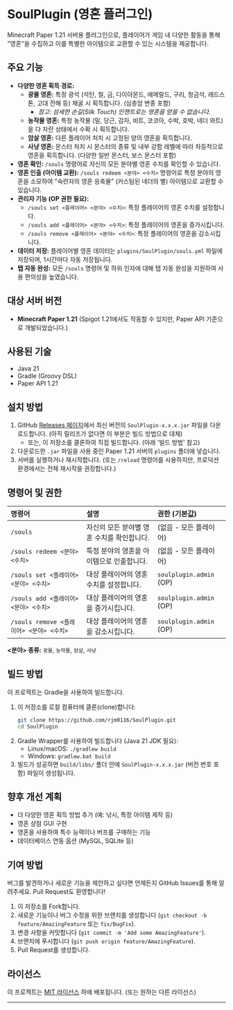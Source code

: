 # SoulPlugin (영혼 플러그인)

Minecraft Paper 1.21 서버용 플러그인으로, 플레이어가 게임 내 다양한 활동을 통해 "영혼"을 수집하고 이를 특별한 아이템으로 교환할 수 있는 시스템을 제공합니다.

## 주요 기능

*   **다양한 영혼 획득 경로:**
    *   **광물 영혼:** 특정 광석 (석탄, 철, 금, 다이아몬드, 에메랄드, 구리, 청금석, 레드스톤, 고대 잔해 등) 채굴 시 획득합니다. (심층암 변종 포함)
        *   *참고: 섬세한 손길(Silk Touch) 인챈트로는 영혼을 얻을 수 없습니다.*
    *   **농작물 영혼:** 특정 농작물 (밀, 당근, 감자, 비트, 코코아, 수박, 호박, 네더 와트)을 다 자란 상태에서 수확 시 획득합니다.
    *   **암살 영혼:** 다른 플레이어 처치 시 고정된 양의 영혼을 획득합니다.
    *   **사냥 영혼:** 몬스터 처치 시 몬스터의 종류 및 내부 강함 레벨에 따라 차등적으로 영혼을 획득합니다. (다양한 일반 몬스터, 보스 몬스터 포함)
*   **영혼 확인:** `/souls` 명령어로 자신의 모든 분야별 영혼 수치를 확인할 수 있습니다.
*   **영혼 인출 (아이템 교환):** `/souls redeem <분야> <수치>` 명령어로 특정 분야의 영혼을 소모하여 "숙련자의 영혼 응축물" (커스텀된 네더의 별) 아이템으로 교환할 수 있습니다.
*   **관리자 기능 (OP 권한 필요):**
    *   `/souls set <플레이어> <분야> <수치>`: 특정 플레이어의 영혼 수치를 설정합니다.
    *   `/souls add <플레이어> <분야> <수치>`: 특정 플레이어의 영혼을 증가시킵니다.
    *   `/souls remove <플레이어> <분야> <수치>`: 특정 플레이어의 영혼을 감소시킵니다.
*   **데이터 저장:** 플레이어별 영혼 데이터는 `plugins/SoulPlugin/souls.yml` 파일에 저장되며, 1시간마다 자동 저장됩니다.
*   **탭 자동 완성:** 모든 `/souls` 명령어 및 하위 인자에 대해 탭 자동 완성을 지원하여 사용 편의성을 높였습니다.

## 대상 서버 버전

*   **Minecraft Paper 1.21** (Spigot 1.21에서도 작동할 수 있지만, Paper API 기준으로 개발되었습니다.)

## 사용된 기술

*   Java 21
*   Gradle (Groovy DSL)
*   Paper API 1.21

## 설치 방법

1.  GitHub [Releases 페이지](https://github.com/YOUR_USERNAME/SoulPlugin/releases)에서 최신 버전의 `SoulPlugin-x.x.x.jar` 파일을 다운로드합니다. (아직 릴리즈가 없다면 이 부분은 빌드 방법으로 대체)
    *   또는, 이 저장소를 클론하여 직접 빌드합니다. (아래 '빌드 방법' 참고)
2.  다운로드한 `.jar` 파일을 사용 중인 Paper 1.21 서버의 `plugins` 폴더에 넣습니다.
3.  서버를 실행하거나 재시작합니다. (또는 `/reload` 명령어를 사용하지만, 프로덕션 환경에서는 전체 재시작을 권장합니다.)

## 명령어 및 권한

| 명령어                                       | 설명                                               | 권한 (기본값)        |
| :------------------------------------------- | :----------------------------------------------- | :------------------- |
| `/souls`                                     | 자신의 모든 분야별 영혼 수치를 확인합니다.             | (없음 - 모든 플레이어) |
| `/souls redeem <분야> <수치>`                | 특정 분야의 영혼을 아이템으로 인출합니다.             | (없음 - 모든 플레이어) |
| `/souls set <플레이어> <분야> <수치>`        | 대상 플레이어의 영혼 수치를 설정합니다.              | `soulplugin.admin` (OP) |
| `/souls add <플레이어> <분야> <수치>`        | 대상 플레이어의 영혼을 증가시킵니다.                 | `soulplugin.admin` (OP) |
| `/souls remove <플레이어> <분야> <수치>`     | 대상 플레이어의 영혼을 감소시킵니다.                 | `soulplugin.admin` (OP) |

**<분야> 종류:** `광물`, `농작물`, `암살`, `사냥`

## 빌드 방법 

이 프로젝트는 Gradle을 사용하여 빌드합니다.

1.  이 저장소를 로컬 컴퓨터에 클론(clone)합니다:
    ```bash
    git clone https://github.com/rjm0116/SoulPlugin.git
    cd SoulPlugin
    ```
2.  Gradle Wrapper를 사용하여 빌드합니다 (Java 21 JDK 필요):
    *   Linux/macOS: `./gradlew build`
    *   Windows: `gradlew.bat build`
3.  빌드가 성공하면 `build/libs/` 폴더 안에 `SoulPlugin-x.x.x.jar` (버전 번호 포함) 파일이 생성됩니다.

## 향후 개선 계획 
*   더 다양한 영혼 획득 방법 추가 (예: 낚시, 특정 아이템 제작 등)
*   영혼 상점 GUI 구현
*   영혼을 사용하여 특수 능력이나 버프를 구매하는 기능
*   데이터베이스 연동 옵션 (MySQL, SQLite 등)

## 기여 방법 

버그를 발견하거나 새로운 기능을 제안하고 싶다면 언제든지 GitHub Issues를 통해 알려주세요. Pull Request도 환영합니다!

1.  이 저장소를 Fork합니다.
2.  새로운 기능이나 버그 수정을 위한 브랜치를 생성합니다 (`git checkout -b feature/AmazingFeature` 또는 `fix/BugFix`).
3.  변경 사항을 커밋합니다 (`git commit -m 'Add some AmazingFeature'`).
4.  브랜치에 푸시합니다 (`git push origin feature/AmazingFeature`).
5.  Pull Request를 생성합니다.

## 라이선스

이 프로젝트는 [MIT 라이선스](https://opensource.org/licenses/MIT) 하에 배포됩니다. (또는 원하는 다른 라이선스)

---
